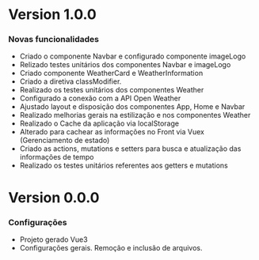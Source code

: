 # Version 1.0.0

### Novas funcionalidades
- Criado o componente Navbar e configurado componente imageLogo
- Relizado testes unitários dos componentes Navbar e imageLogo
- Criado componente WeatherCard e WeatherInformation
- Criado a diretiva classModifier.
- Realizado os testes unitários dos componentes Weather
- Configurado a conexão com a API Open Weather
- Ajustado layout e disposição dos componentes App, Home e Navbar
- Realizado melhorias gerais na estilização e nos componentes Weather
- Realizado o Cache da aplicação via localStorage
- Alterado para cachear as informações no Front via Vuex (Gerenciamento de estado)
- Criado as actions, mutations e setters para busca e atualização das informações de tempo
- Realizado os testes unitários referentes aos getters e mutations

# Version 0.0.0
### Configurações
- Projeto gerado Vue3
- Configurações gerais. Remoção e inclusão de arquivos.
